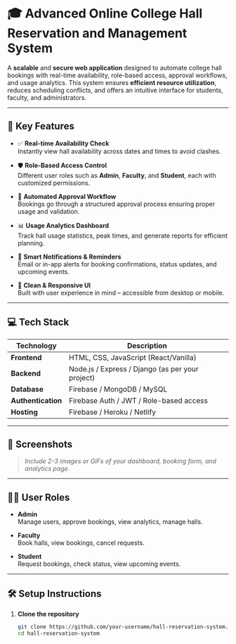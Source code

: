# 🎓 Advanced Online College Hall Reservation and Management System

A **scalable** and **secure web application** designed to automate college hall bookings with real-time availability, role-based access, approval workflows, and usage analytics. This system ensures **efficient resource utilization**, reduces scheduling conflicts, and offers an intuitive interface for students, faculty, and administrators.

---

## 🚀 Key Features

- ✅ **Real-time Availability Check**  
  Instantly view hall availability across dates and times to avoid clashes.

- 🛡 **Role-Based Access Control**  
  Different user roles such as **Admin**, **Faculty**, and **Student**, each with customized permissions.

- 📝 **Automated Approval Workflow**  
  Bookings go through a structured approval process ensuring proper usage and validation.

- 📊 **Usage Analytics Dashboard**  
  Track hall usage statistics, peak times, and generate reports for efficient planning.

- 🔔 **Smart Notifications & Reminders**  
  Email or in-app alerts for booking confirmations, status updates, and upcoming events.

- 🎨 **Clean & Responsive UI**  
  Built with user experience in mind – accessible from desktop or mobile.

---

## 💻 Tech Stack

| Technology | Description |
|------------|-------------|
| **Frontend** | HTML, CSS, JavaScript (React/Vanilla) |
| **Backend**  | Node.js / Express / Django (as per your project) |
| **Database** | Firebase / MongoDB / MySQL |
| **Authentication** | Firebase Auth / JWT / Role-based access |
| **Hosting** | Firebase / Heroku / Netlify |

---

## 📸 Screenshots

> _Include 2-3 images or GIFs of your dashboard, booking form, and analytics page._

---

## 🧑‍💼 User Roles

- **Admin**  
  Manage users, approve bookings, view analytics, manage halls.

- **Faculty**  
  Book halls, view bookings, cancel requests.

- **Student**  
  Request bookings, check status, view upcoming events.

---

## 🛠 Setup Instructions

1. **Clone the repository**
   ```bash
   git clone https://github.com/your-username/hall-reservation-system.git
   cd hall-reservation-system
